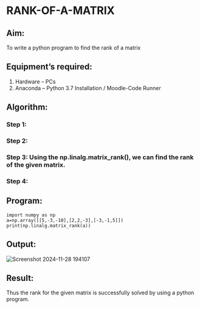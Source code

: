# RANK-OF-A-MATRIX
## Aim:
To write a python program to find the rank of a matrix
## Equipment’s required:
1. 	Hardware – PCs
2. 	Anaconda – Python 3.7 Installation / Moodle-Code Runner
## Algorithm:
### Step 1: 
### Step 2: 
### Step 3: Using the np.linalg.matrix_rank(), we can find the rank of the given matrix.
### Step 4: 
## Program:
```
import numpy as np
a=np.array([[5,-3,-10],[2,2,-3],[-3,-1,5]])
print(np.linalg.matrix_rank(a))
```
## Output:
![Screenshot 2024-11-28 194107](https://github.com/user-attachments/assets/e1ed2fa2-1bdb-48c6-800e-cbd8a8d71212)

## Result:
Thus the rank for the given matrix is successfully solved by  using a python program.


